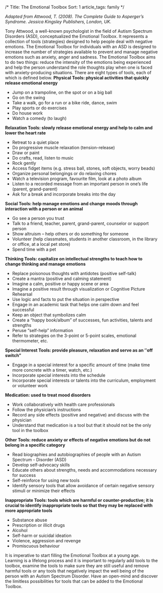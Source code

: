 /*
Title: The Emotional Toolbox
Sort: 1
article_tags: family
*/

*Adapted from Attwood, T. (2008). The Complete Guide to Asperger’s Syndrome. Jessica Kingsley Publishers, London, UK.*

Tony Attwood, a well-known psychologist in the field of Autism Spectrum Disorders (ASD), conceptualized the Emotional Toolbox. It represents a collection of tools (strategies) designed to help people deal with negative emotions. The Emotional Toolbox for individuals with an ASD is designed to increase the number of strategies available to prevent and manage negative emotions such as anxiety, anger and sadness. The Emotional Toolbox aims to do two things: reduce the intensity of the emotions being experienced and help the person understand the role thoughts play when one is faced with anxiety-producing situations. There are eight types of tools, each of which is defined below.
**Physical Tools: physical activities that quickly release emotional energy**

- Jump on a trampoline, on the spot or on a big ball
- Go on the swing
- Take a walk, go for a run or a bike ride, dance, swim
- Play sports or do exercises
- Do house work
- Watch a comedy (to laugh)

**Relaxation Tools: slowly release emotional energy and help to calm and lower the heart rate**

- Retreat to a quiet place
- Do progressive muscle relaxation (tension-release)
- Draw or paint
- Do crafts, read, listen to music
- Rock gently
- Access fidget items (e.g. stress ball, stones, soft objects, worry beads)
- Organize personal belongings or do relaxing chores
- Watch a television program, favourite film, look at a photo album
- Listen to a recorded message from an important person in one’s life (parent, grand-parent)
- Ask for a break and incorporate breaks into the day

**Social Tools: help manage emotions and change moods through interaction with a person or an animal**

- Go see a person you trust
- Talk to a friend, teacher, parent, grand-parent, counselor or support person
- Show altruism – help others or do something for someone
- Volunteer (help classmates, students in another classroom, in the library or office, at a local pet store)
- Spend time with a pet

**Thinking Tools: capitalize on intellectual strengths to teach how to change thinking and manage emotions**

- Replace poisonous thoughts with antidotes (positive self-talk)
- Create a mantra (positive and calming statement)
- Imagine a calm, positive or happy scene or area
- Imagine a positive result through visualization or Cognitive Picture Rehearsal
- Use logic and facts to put the situation in perspective
- Engage in an academic task that helps one calm down and feel successful
- Keep an object that symbolizes calm
- Create a “happy book/album” of successes, fun activities, talents and strengths
- Peruse “self-help” information
- Refer to strategies on the 3-point or 5-point scales, emotional thermometer, etc.

**Special Interest Tools: provide pleasure, relaxation and serve as an ″off switch”**

- Engage in a special interest for a specific amount of time (make time more concrete with a timer, watch, etc.)
- Incorporate special interests into the schedule
- Incorporate special interests or talents into the curriculum, employment or volunteer work

 **Medication: used to treat mood disorders**
 
- Work collaboratively with health care professionals
- Follow the physician’s instructions
- Record any side effects (positive and negative) and discuss with the physician
- Understand that medication is a tool but that it should not be the only tool in the toolbox

 **Other Tools: reduce anxiety or effects of negative emotions but do not belong in a specific category**

- Read biographies and autobiographies of people with an Autism Spectrum - Disorder (ASD)
- Develop self-advocacy skills
- Educate others about strengths, needs and accommodations necessary for success
- Self-reinforce for using new tools
- Identify sensory tools that allow avoidance of certain negative sensory stimuli or minimize their effects

**Inappropriate Tools: tools which are harmful or counter-productive; it is crucial to identify inappropriate tools so that they may be replaced with more appropriate tools**

- Substance abuse
- Prescription or illicit drugs
- Alcohol
- Self-harm or suicidal ideation
- Violence, aggression and revenge
- Promiscuous behaviour

It is imperative to start filling the Emotional Toolbox at a young age. Learning is a lifelong process and it is important to regularly add tools to the toolbox, examine the tools to make sure they are still useful and remove harmful tools or any tools that negatively impact the well being of the person with an Autism Spectrum Disorder. Have an open-mind and discover the limitless possibilities for tools that can be added to the Emotional Toolbox.
